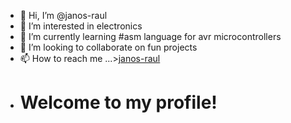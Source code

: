 - 👋 Hi, I’m @janos-raul
- 👀 I’m interested in electronics
- 🌱 I’m currently learning #asm language for avr microcontrollers
- 💞️ I’m looking to collaborate on fun projects
- 📫 How to reach me ...>[janos-raul](https://discord.gg/9yXgGQpSab)
- # Welcome to my profile!
<!---
janos-raul/janos-raul is a ✨ special ✨ repository because its `README.md` (this file) appears on your GitHub profile.
You can click the Preview link to take a look at your changes.
--->

